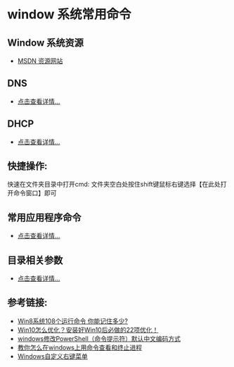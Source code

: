 # window 系统常用命令

## Window 系统资源
* [MSDN 资源网站](https://msdn.itellyou.cn/)

## DNS
* [点击查看详情...](./DNS.md)

## DHCP
* [点击查看详情...](./DHCP.md)

## 快捷操作:
快速在文件夹目录中打开cmd:
    文件夹空白处按住shift键鼠标右键选择【在此处打开命令窗口】即可

## 常用应用程序命令
* [点击查看详情...](./常用应用命令.md)

## 目录相关参数
* [点击查看详情...](./目录相关参数.md)

## 参考链接:
* [Win8系统108个运行命令 你能记住多少?](http://win8.zol.com.cn/277/2772193.html)
* [Win10怎么优化？安装好Win10后必做的22项优化！](http://www.xitonghe.com/jiaocheng/Windows10-5634.html)
* [windows修改PowerShell（命令提示符）默认中文编码方式](https://blog.csdn.net/x356982611/article/details/80285930)
* [教你怎么在windows上用命令查看和终止进程](https://jingyan.baidu.com/article/19020a0a120677529d284228.html)
* [Windows自定义右键菜单](https://blog.csdn.net/qq_25166683/article/details/81352868)
